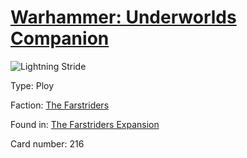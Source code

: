 # [Warhammer: Underworlds Companion](https://guidokessels.github.io/wh-underworlds)

  

![Lightning Stride](https://warhammerunderworlds.com/wp-content/uploads/sites/6/2018/03/216_ENG.png)



Type: Ploy

Faction: [The Farstriders](https://guidokessels.github.io/wh-underworlds/factions/the-farstriders)

Found in: [The Farstriders Expansion](https://guidokessels.github.io/wh-underworlds/locations/the-farstriders-expansion)

Card number: 216
